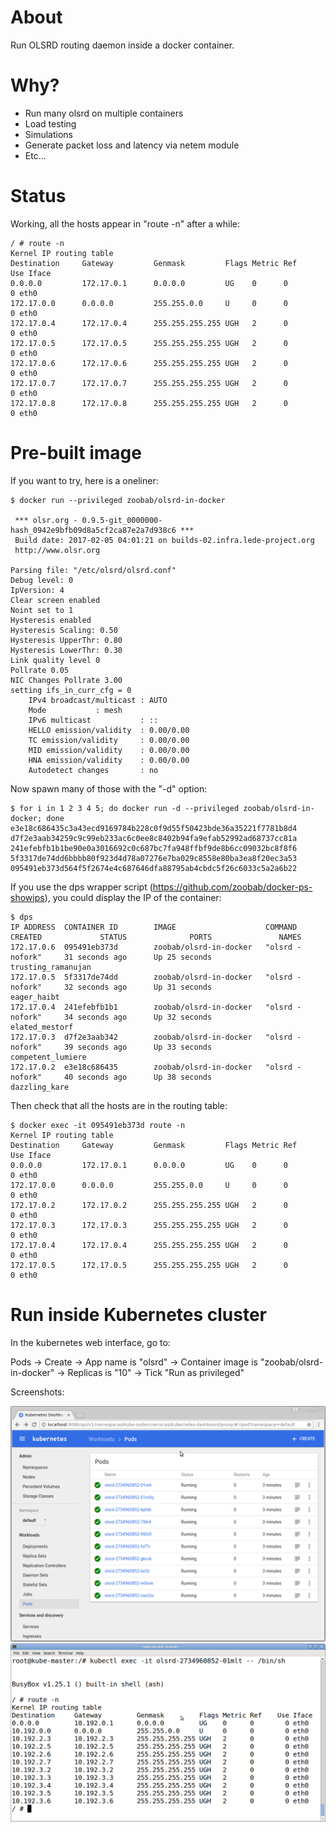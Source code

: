About
=====

Run OLSRD routing daemon inside a docker container.

Why?
====

* Run many olsrd on multiple containers
* Load testing
* Simulations
* Generate packet loss and latency via netem module  
* Etc...

Status
======

Working, all the hosts appear in "route -n" after a while:

```
/ # route -n
Kernel IP routing table
Destination     Gateway         Genmask         Flags Metric Ref    Use Iface
0.0.0.0         172.17.0.1      0.0.0.0         UG    0      0        0 eth0
172.17.0.0      0.0.0.0         255.255.0.0     U     0      0        0 eth0
172.17.0.4      172.17.0.4      255.255.255.255 UGH   2      0        0 eth0
172.17.0.5      172.17.0.5      255.255.255.255 UGH   2      0        0 eth0
172.17.0.6      172.17.0.6      255.255.255.255 UGH   2      0        0 eth0
172.17.0.7      172.17.0.7      255.255.255.255 UGH   2      0        0 eth0
172.17.0.8      172.17.0.8      255.255.255.255 UGH   2      0        0 eth0
```

Pre-built image
===============

If you want to try, here is a oneliner:

```
$ docker run --privileged zoobab/olsrd-in-docker

 *** olsr.org - 0.9.5-git_0000000-hash_0942e9bfb09d8a5cf2ca87e2a7d938c6 ***
 Build date: 2017-02-05 04:01:21 on builds-02.infra.lede-project.org
 http://www.olsr.org

Parsing file: "/etc/olsrd/olsrd.conf"
Debug level: 0
IpVersion: 4
Clear screen enabled
Noint set to 1
Hysteresis enabled
Hysteresis Scaling: 0.50
Hysteresis UpperThr: 0.80
Hysteresis LowerThr: 0.30
Link quality level 0
Pollrate 0.05
NIC Changes Pollrate 3.00
setting ifs_in_curr_cfg = 0
	IPv4 broadcast/multicast : AUTO
	Mode           : mesh
	IPv6 multicast           : ::
	HELLO emission/validity  : 0.00/0.00
	TC emission/validity     : 0.00/0.00
	MID emission/validity    : 0.00/0.00
	HNA emission/validity    : 0.00/0.00
	Autodetect changes       : no

```

Now spawn many of those with the "-d" option:

```
$ for i in 1 2 3 4 5; do docker run -d --privileged zoobab/olsrd-in-docker; done
e3e18c686435c3a43ecd9169784b228c0f9d55f50423bde36a35221f7781b8d4
d7f2e3aab34259c9c99eb233ac6c0ee8c8402b94fa9efab52992ad68737cc81a
241efebfb1b1be90e0a3016692c0c687bc7fa948ffbf9de8b6cc09032bc8f8f6
5f3317de74dd6bbbb80f923d4d78a07276e7ba029c8558e80ba3ea8f20ec3a53
095491eb373d564f5f2674e4c687646dfa88795ab4cbdc5f26c6033c5a2a6b22
```

If you use the dps wrapper script (https://github.com/zoobab/docker-ps-showips), you could display the IP of the container: 

```
$ dps
IP ADDRESS	CONTAINER ID        IMAGE                    COMMAND             CREATED             STATUS              PORTS               NAMES
172.17.0.6	095491eb373d        zoobab/olsrd-in-docker   "olsrd -nofork"     31 seconds ago      Up 25 seconds                           trusting_ramanujan
172.17.0.5	5f3317de74dd        zoobab/olsrd-in-docker   "olsrd -nofork"     32 seconds ago      Up 31 seconds                           eager_haibt
172.17.0.4	241efebfb1b1        zoobab/olsrd-in-docker   "olsrd -nofork"     34 seconds ago      Up 32 seconds                           elated_mestorf
172.17.0.3	d7f2e3aab342        zoobab/olsrd-in-docker   "olsrd -nofork"     39 seconds ago      Up 33 seconds                           competent_lumiere
172.17.0.2	e3e18c686435        zoobab/olsrd-in-docker   "olsrd -nofork"     40 seconds ago      Up 38 seconds                           dazzling_kare
```

Then check that all the hosts are in the routing table:

```
$ docker exec -it 095491eb373d route -n
Kernel IP routing table
Destination     Gateway         Genmask         Flags Metric Ref    Use Iface
0.0.0.0         172.17.0.1      0.0.0.0         UG    0      0        0 eth0
172.17.0.0      0.0.0.0         255.255.0.0     U     0      0        0 eth0
172.17.0.2      172.17.0.2      255.255.255.255 UGH   2      0        0 eth0
172.17.0.3      172.17.0.3      255.255.255.255 UGH   2      0        0 eth0
172.17.0.4      172.17.0.4      255.255.255.255 UGH   2      0        0 eth0
172.17.0.5      172.17.0.5      255.255.255.255 UGH   2      0        0 eth0
```

Run inside Kubernetes cluster
=============================

In the kubernetes web interface, go to:

Pods -> Create -> App name is "olsrd" -> Container image is "zoobab/olsrd-in-docker" -> Replicas is "10" -> Tick "Run as privileged"

Screenshots:

![olsrd in kubernetes with 10 replicas](kubernetes-olsrd-10replicas.png)
![shell inside a container to show the routes](kubernetes-olsrd-routes.png)
